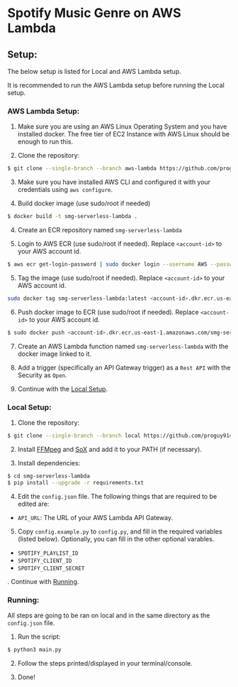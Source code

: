 # Spotify Music Genre on AWS Lambda

## Setup:
The below setup is listed for Local and AWS Lambda setup.

It is recommended to run the AWS Lambda setup before running the Local setup.

### AWS Lambda Setup:
1. Make sure you are using an AWS Linux Operating System and you have installed docker. The free tier of EC2 Instance with AWS Linux should be enough to run this.

2. Clone the repository:
```bash
$ git clone --single-branch --branch aws-lambda https://github.com/proguy914629bot/smg-serverless-lambda
```

3. Make sure you have installed AWS CLI and configured it with your credentials using `aws configure`.

3. Build docker image (use sudo/root if needed)
```bash
$ docker build -t smg-serverless-lambda .
```

4. Create an ECR repository named `smg-serverless-lambda`

4. Login to AWS ECR (use sudo/root if needed). Replace `<account-id>` to your AWS account id.
```bash
$ aws ecr get-login-password | sudo docker login --username AWS --password-stdin <account-id>.dkr.ecr.us-east-1.amazonaws.com
```

5. Tag the image (use sudo/root if needed). Replace `<account-id>` to your AWS account id.
```bash
sudo docker tag smg-serverless-lambda:latest <account-id>.dkr.ecr.us-east-1.amazonaws.com/smg-serverless-lambda:latest
```

6. Push docker image to ECR (use sudo/root if needed). Replace `<account-id>` to your AWS account id.
```bash
$ sudo docker push <account-id>.dkr.ecr.us-east-1.amazonaws.com/smg-serverless-lambda:latest
```

7. Create an AWS Lambda function named `smg-serverless-lambda` with the docker image linked to it.

8. Add a trigger (specifically an API Gateway trigger) as a `Rest API` with the Security as `Open`.

9. Continue with the [Local Setup](#local-setup).

### Local Setup:
1. Clone the repository:
```bash 
$ git clone --single-branch --branch local https://github.com/proguy914629bot/smg-serverless-lambda
```

2. Install [FFMpeg](https://ffmpeg.org/download.html) and [SoX](http://sox.sourceforge.net/) and add it to your PATH (if necessary).

3. Install dependencies:
```bash
$ cd smg-serverless-lambda
$ pip install --upgrade -r requirements.txt
```

4. Edit the `config.json` file. The following things that are required to be edited are:
- `API_URL`: The URL of your AWS Lambda API Gateway.

5. Copy `config.example.py` to `config.py`, and fill in the required variables (listed below). Optionally, you can fill in the other optional varables.
- `SPOTIFY_PLAYLIST_ID`
- `SPOTIFY_CLIENT_ID`
- `SPOTIFY_CLIENT_SECRET`


. Continue with [Running](#running).

### Running:
All steps are going to be ran on local and in the same directory as the `config.json` file.

1. Run the script:
```bash
$ python3 main.py
```

2. Follow the steps printed/displayed in your terminal/console.

3. Done!
